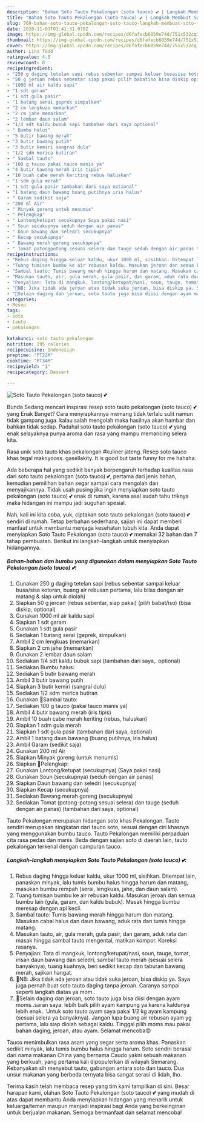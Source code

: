 ```yaml
---
description: "Bahan Soto Tauto Pekalongan (soto tauco) 💕 | Langkah Membuat Soto Tauto Pekalongan (soto tauco) 💕 Yang Menggugah Selera"
title: "Bahan Soto Tauto Pekalongan (soto tauco) 💕 | Langkah Membuat Soto Tauto Pekalongan (soto tauco) 💕 Yang Menggugah Selera"
slug: 769-bahan-soto-tauto-pekalongan-soto-tauco-langkah-membuat-soto-tauto-pekalongan-soto-tauco-yang-menggugah-selera
date: 2020-11-03T03:41:31.078Z
image: https://img-global.cpcdn.com/recipes/d6fafecb6059e74d/751x532cq70/soto-tauto-pekalongan-soto-tauco-💕-foto-resep-utama.jpg
thumbnail: https://img-global.cpcdn.com/recipes/d6fafecb6059e74d/751x532cq70/soto-tauto-pekalongan-soto-tauco-💕-foto-resep-utama.jpg
cover: https://img-global.cpcdn.com/recipes/d6fafecb6059e74d/751x532cq70/soto-tauto-pekalongan-soto-tauco-💕-foto-resep-utama.jpg
author: Lina Todd
ratingvalue: 4.5
reviewcount: 8
recipeingredient:
- "250 g daging tetelan sapi rebus sebentar sampai keluar busasisa kotoran buang air rebusan pertama lalu bilas dengan air matang  siap untuk diolah"
- "50 g jeroan rebus sebentar siap pakai pilih babatiso bisa diskip optional"
- "1000 ml air kaldu sapi"
- "1 sdt garam"
- "1 sdt gula pasir"
- "1 batang serai geprek simpulkan"
- "2 cm lengkuas memarkan"
- "2 cm jahe memarkan"
- "2 lembar daun salam"
- "1/4 sdt kaldu bubuk sapi tambahan dari saya optional"
- " Bumbu halus"
- "5 butir bawang merah"
- "3 butir bawang putih"
- "3 butir kemiri sangrai dulu"
- "1/2 sdm merica butiran"
- " Sambal tauto"
- "100 g tauco pakai tauco manis ya"
- "4 butir bawang merah iris tipis"
- "10 buah cabe merah keriting rebus haluskan"
- "1 sdm gula merah"
- "1 sdt gula pasir tambahan dari saya optional"
- "1 batang daun bawang buang putihnya iris halus"
- " Garam sedikit saja"
- "200 ml Air"
- " Minyak goreng untuk menumis"
- " Pelengkap"
- " Lontongketupat secukupnya Saya pakai nasi"
- " Soun secukupnya seduh dengan air panas"
- " Daun bawang dan seledri secukupnya"
- " Kecap secukupnya"
- " Bawang merah goreng secukupnya"
- " Tomat potongpotong sesuai selera dan tauge seduh dengan air panas tambahan dari saya optional"
recipeinstructions:
- "Rebus daging hingga keluar kaldu, ukur 1000 ml, sisihkan. Ditempat lain, panaskan minyak, lalu tumis bumbu halus hingga harum dan matang, masukan bumbu rempah (serai, lengkuas, jahe, dan daun salam)."
- "Tuang tumisan bumbu ke air rebusan kaldu. Masukan jeroan dan semua bumbu lain (gula, garam, dan kaldu bubuk). Masak hingga bumbu meresap dengan api kecil."
- "Sambal tauto: Tumis bawang merah hingga harum dan matang. Masukan cabai halus dan daun bawang, aduk rata dan tumis hingga matang."
- "Masukan tauto, air, gula merah, gula pasir, dan garam, aduk rata dan masak hingga sambal tauto mengental, matikan kompor. Koreksi rasanya."
- "Penyajian: Tata di mangkuk, lontong/ketupat/nasi, soun, tauge, tomat, irisan daun bawang dan seledri, sambal tauto merah (sesuai selera banyaknya), tuang kuahnya, beri sedikit kecap dan taburan bawang merah, sajikan hangat."
- "💞NB: Jika tidak ada jeroan atau tidak suka jeroan, bisa diskip ya. Saya juga pernah buat soto tauto daging tanpa jeroan. Caranya sampai seperti langkah diatas ya mom.."
- "💞Selain daging dan jeroan, soto tauto juga bisa diisi dengan ayam moms..saran saya: lebih baik pilih ayam kampung ya karena kaldunya lebih enak.. Untuk soto tauto ayam saya pakai 1/2 kg ayam kampung (sesuai selera ya banyaknya). Jangan lupa buang air rebusan ayam yg pertama, lalu siap diolah sebagai kaldu. Tinggal pilih moms mau pakai bahan daging, jeroan, atau ayam. Selamat mencoba😍"
categories:
- Resep
tags:
- soto
- tauto
- pekalongan

katakunci: soto tauto pekalongan 
nutrition: 295 calories
recipecuisine: Indonesian
preptime: "PT22M"
cooktime: "PT34M"
recipeyield: "1"
recipecategory: Dessert

---
```



![Soto Tauto Pekalongan (soto tauco) 💕](https://img-global.cpcdn.com/recipes/d6fafecb6059e74d/751x532cq70/soto-tauto-pekalongan-soto-tauco-💕-foto-resep-utama.jpg)

Bunda Sedang mencari inspirasi resep soto tauto pekalongan (soto tauco) 💕 yang Enak Banget? Cara menyiapkannya memang tidak terlalu sulit namun tidak gampang juga. kalau salah mengolah maka hasilnya akan hambar dan bahkan tidak sedap. Padahal soto tauto pekalongan (soto tauco) 💕 yang enak selayaknya punya aroma dan rasa yang mampu memancing selera kita.

Rasa unik soto tauto khas pekalongan #kuliner jateng. Resep soto tauco khas tegal maknyooss. gasellakity. It is good but taste funny for me hahaha.

Ada beberapa hal yang sedikit banyak berpengaruh terhadap kualitas rasa dari soto tauto pekalongan (soto tauco) 💕, pertama dari jenis bahan, kemudian pemilihan bahan segar sampai cara mengolah dan menyajikannya. Tidak usah pusing jika ingin menyiapkan soto tauto pekalongan (soto tauco) 💕 enak di rumah, karena asal sudah tahu triknya maka hidangan ini mampu jadi suguhan spesial.


Nah, kali ini kita coba, yuk, ciptakan soto tauto pekalongan (soto tauco) 💕 sendiri di rumah. Tetap berbahan sederhana, sajian ini dapat memberi manfaat untuk membantu menjaga kesehatan tubuh kita. Anda dapat menyiapkan Soto Tauto Pekalongan (soto tauco) 💕 memakai 32 bahan dan 7 tahap pembuatan. Berikut ini langkah-langkah untuk menyiapkan hidangannya.

<!--inarticleads1-->

##### Bahan-bahan dan bumbu yang digunakan dalam menyiapkan Soto Tauto Pekalongan (soto tauco) 💕:

1. Gunakan 250 g daging tetelan sapi (rebus sebentar sampai keluar busa/sisa kotoran, buang air rebusan pertama, lalu bilas dengan air matang &amp; siap untuk diolah)
1. Siapkan 50 g jeroan (rebus sebentar, siap pakai) (pilih babat/iso) (bisa diskip, optional)
1. Gunakan 1000 ml air kaldu sapi
1. Siapkan 1 sdt garam
1. Gunakan 1 sdt gula pasir
1. Sediakan 1 batang serai (geprek, simpulkan)
1. Ambil 2 cm lengkuas (memarkan)
1. Siapkan 2 cm jahe (memarkan)
1. Gunakan 2 lembar daun salam
1. Sediakan 1/4 sdt kaldu bubuk sapi (tambahan dari saya,. optional)
1. Sediakan  Bumbu halus:
1. Sediakan 5 butir bawang merah
1. Ambil 3 butir bawang putih
1. Siapkan 3 butir kemiri (sangrai dulu)
1. Sediakan 1/2 sdm merica butiran
1. Gunakan  💞Sambal tauto:
1. Sediakan 100 g tauco (pakai tauco manis ya)
1. Ambil 4 butir bawang merah (iris tipis)
1. Ambil 10 buah cabe merah keriting (rebus, haluskan)
1. Siapkan 1 sdm gula merah
1. Siapkan 1 sdt gula pasir (tambahan dari saya, optional)
1. Ambil 1 batang daun bawang (buang putihnya, iris halus)
1. Ambil  Garam (sedikit saja)
1. Gunakan 200 ml Air
1. Siapkan  Minyak goreng (untuk menumis)
1. Siapkan  💞Pelengkap:
1. Gunakan  Lontong/ketupat (secukupnya) (Saya pakai nasi)
1. Gunakan  Soun (secukupnya) (seduh dengan air panas)
1. Siapkan  Daun bawang dan seledri (secukupnya)
1. Siapkan  Kecap (secukupnya)
1. Sediakan  Bawang merah goreng (secukupnya)
1. Sediakan  Tomat (potong-potong sesuai selera) dan tauge (seduh dengan air panas) (tambahan dari saya, optional)


Tauto Pekalongan merupakan hidangan soto khas Pekalongan. Tauto sendiri merupakan singkatan dari tauco soto, sesuai dengan ciri khasnya yang menggunakan bumbu tauco. Tauto Pekalongan memiliki perpaduan cita rasa pedas dan manis. Beda dengan sajian soto di daerah lain, tauto pekalongan terkenal dengan campuran tauco. 

<!--inarticleads2-->

##### Langkah-langkah menyiapkan Soto Tauto Pekalongan (soto tauco) 💕:

1. Rebus daging hingga keluar kaldu, ukur 1000 ml, sisihkan. Ditempat lain, panaskan minyak, lalu tumis bumbu halus hingga harum dan matang, masukan bumbu rempah (serai, lengkuas, jahe, dan daun salam).
1. Tuang tumisan bumbu ke air rebusan kaldu. Masukan jeroan dan semua bumbu lain (gula, garam, dan kaldu bubuk). Masak hingga bumbu meresap dengan api kecil.
1. Sambal tauto: Tumis bawang merah hingga harum dan matang. Masukan cabai halus dan daun bawang, aduk rata dan tumis hingga matang.
1. Masukan tauto, air, gula merah, gula pasir, dan garam, aduk rata dan masak hingga sambal tauto mengental, matikan kompor. Koreksi rasanya.
1. Penyajian: Tata di mangkuk, lontong/ketupat/nasi, soun, tauge, tomat, irisan daun bawang dan seledri, sambal tauto merah (sesuai selera banyaknya), tuang kuahnya, beri sedikit kecap dan taburan bawang merah, sajikan hangat.
1. 💞NB: Jika tidak ada jeroan atau tidak suka jeroan, bisa diskip ya. Saya juga pernah buat soto tauto daging tanpa jeroan. Caranya sampai seperti langkah diatas ya mom..
1. 💞Selain daging dan jeroan, soto tauto juga bisa diisi dengan ayam moms..saran saya: lebih baik pilih ayam kampung ya karena kaldunya lebih enak.. Untuk soto tauto ayam saya pakai 1/2 kg ayam kampung (sesuai selera ya banyaknya). Jangan lupa buang air rebusan ayam yg pertama, lalu siap diolah sebagai kaldu. Tinggal pilih moms mau pakai bahan daging, jeroan, atau ayam. Selamat mencoba😍


Tauco menimbulkan rasa asam yang segar serta aroma khas. Panaskan sedikit minyak, lalu tumis bumbu halus hingga harum. Soto sendiri berasal dari nama makanan China yang bernama Caudo yakni sebuah makanan yang berkuah, yang pertama kali dipopulerkan di wilayah Semarang. Kebanyakan sih menyebut tauto, gabungan antara soto dan tauco. Dua unsur makanan yang berbeda ternyata bisa sangat serasi di lidah, lho. 

Terima kasih telah membaca resep yang tim kami tampilkan di sini. Besar harapan kami, olahan Soto Tauto Pekalongan (soto tauco) 💕 yang mudah di atas dapat membantu Anda menyiapkan hidangan yang menarik untuk keluarga/teman maupun menjadi inspirasi bagi Anda yang berkeinginan untuk berjualan makanan. Semoga bermanfaat dan selamat mencoba!
